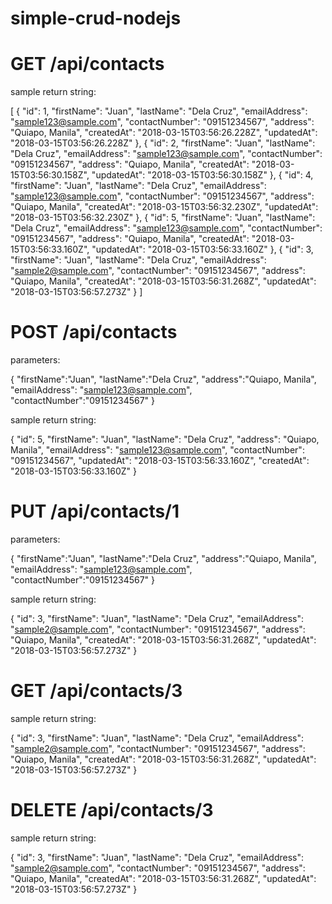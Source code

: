 # simple-crud-nodejs

# GET /api/contacts

sample return string:

[
    {
        "id": 1,
        "firstName": "Juan",
        "lastName": "Dela Cruz",
        "emailAddress": "sample123@sample.com",
        "contactNumber": "09151234567",
        "address": "Quiapo, Manila",
        "createdAt": "2018-03-15T03:56:26.228Z",
        "updatedAt": "2018-03-15T03:56:26.228Z"
    },
    {
        "id": 2,
        "firstName": "Juan",
        "lastName": "Dela Cruz",
        "emailAddress": "sample123@sample.com",
        "contactNumber": "09151234567",
        "address": "Quiapo, Manila",
        "createdAt": "2018-03-15T03:56:30.158Z",
        "updatedAt": "2018-03-15T03:56:30.158Z"
    },
    {
        "id": 4,
        "firstName": "Juan",
        "lastName": "Dela Cruz",
        "emailAddress": "sample123@sample.com",
        "contactNumber": "09151234567",
        "address": "Quiapo, Manila",
        "createdAt": "2018-03-15T03:56:32.230Z",
        "updatedAt": "2018-03-15T03:56:32.230Z"
    },
    {
        "id": 5,
        "firstName": "Juan",
        "lastName": "Dela Cruz",
        "emailAddress": "sample123@sample.com",
        "contactNumber": "09151234567",
        "address": "Quiapo, Manila",
        "createdAt": "2018-03-15T03:56:33.160Z",
        "updatedAt": "2018-03-15T03:56:33.160Z"
    },
    {
        "id": 3,
        "firstName": "Juan",
        "lastName": "Dela Cruz",
        "emailAddress": "sample2@sample.com",
        "contactNumber": "09151234567",
        "address": "Quiapo, Manila",
        "createdAt": "2018-03-15T03:56:31.268Z",
        "updatedAt": "2018-03-15T03:56:57.273Z"
    }
]

# POST /api/contacts

parameters:

{
	"firstName":"Juan",
	"lastName":"Dela Cruz",
	"address":"Quiapo, Manila",
	"emailAddress": "sample123@sample.com",
	"contactNumber":"09151234567"
}

sample return string:

{
    "id": 5,
    "firstName": "Juan",
    "lastName": "Dela Cruz",
    "address": "Quiapo, Manila",
    "emailAddress": "sample123@sample.com",
    "contactNumber": "09151234567",
    "updatedAt": "2018-03-15T03:56:33.160Z",
    "createdAt": "2018-03-15T03:56:33.160Z"
}

# PUT /api/contacts/1

parameters:

{
	"firstName":"Juan",
	"lastName":"Dela Cruz",
	"address":"Quiapo, Manila",
	"emailAddress": "sample123@sample.com",
	"contactNumber":"09151234567"
}

sample return string:

{
    "id": 3,
    "firstName": "Juan",
    "lastName": "Dela Cruz",
    "emailAddress": "sample2@sample.com",
    "contactNumber": "09151234567",
    "address": "Quiapo, Manila",
    "createdAt": "2018-03-15T03:56:31.268Z",
    "updatedAt": "2018-03-15T03:56:57.273Z"
}

# GET /api/contacts/3

sample return string:

{
    "id": 3,
    "firstName": "Juan",
    "lastName": "Dela Cruz",
    "emailAddress": "sample2@sample.com",
    "contactNumber": "09151234567",
    "address": "Quiapo, Manila",
    "createdAt": "2018-03-15T03:56:31.268Z",
    "updatedAt": "2018-03-15T03:56:57.273Z"
}

# DELETE /api/contacts/3

sample return string:

{
    "id": 3,
    "firstName": "Juan",
    "lastName": "Dela Cruz",
    "emailAddress": "sample2@sample.com",
    "contactNumber": "09151234567",
    "address": "Quiapo, Manila",
    "createdAt": "2018-03-15T03:56:31.268Z",
    "updatedAt": "2018-03-15T03:56:57.273Z"
}
